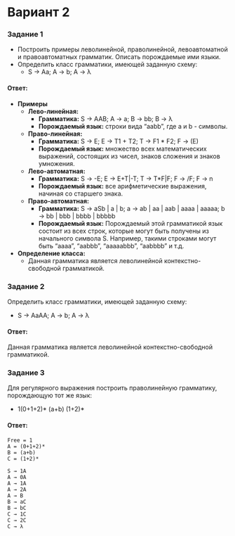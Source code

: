 # Вариант 2

### Задание 1
- Построить примеры леволинейной, праволинейной, левоавтоматной и правоавтоматных грамматик. Описать порождаемые ими языки.
- Определить класс грамматики, имеющей заданную схему:
  - S → Aa;  A → b;  A → λ


#### Ответ:
- **Примеры**
  - **Лево-линейная:**
    - **Грамматика:** S → AAB; A → a; B → bb; B → λ
    - **Порождаемый язык:** строки вида “aabb”, где a и b - символы.
  - **Право-линейная:**
    - **Грамматика:** S → E; E → T1 + T2; T → F1 * F2; F → (E)
    - **Порождаемый язык:** множество всех математических выражений, состоящих из чисел, знаков сложения и знаков умножения.
  - **Лево-автоматная:**
    - **Грамматика:** S → -E; E → E+T|-T; T → T*F|F; F → /F; F → n
    - **Порождаемый язык:** все арифметические выражения, начиная со старшего знака.
  - **Право-автоматная:**
    - **Грамматика:** S -> aSb | a | b; a -> ab | aa | aab | aaaa | aaaaa; b -> bb | bbb | bbbb | bbbbb
    - **Порождаемый язык:** Порождаемый этой грамматикой язык состоит из всех строк, которые могут быть получены из начального символа S. Например, такими строками могут быть “aaaa”, “aabbb”, “aaaaabbb”, “aabbbb” и т.д.
- **Определение класса:**
  - Данная грамматика является леволинейной контекстно-свободной грамматикой.
  
### Задание 2
Определить класс грамматики, имеющей заданную схему:
- S → AaAA; A → b; A → λ

#### Ответ:
Данная грамматика является леволинейной контекстно-свободной грамматикой.

### Задание 3
Для регулярного выражения построить праволинейную грамматику, порождающую тот же язык:

- 1(0+1+2)* (a+b) (1+2)*


#### Ответ:

    Free = 1
    A = (0+1+2)*
    B = (a+b)
    C = (1+2)*

    S → 1A
    A → 0A
    A → 1A
    A → 2A
    A → B
    B → aC
    B → bC
    C → 1C
    C → 2C
    C → λ


